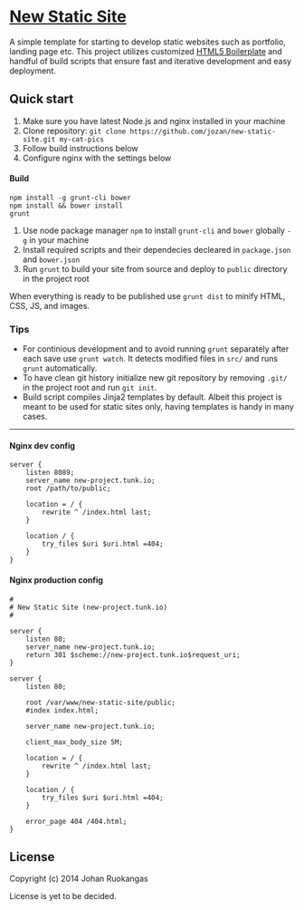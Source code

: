 # [New Static Site](http://latehours.net)

A simple template for starting to develop static websites such as portfolio, landing page etc. This project utilizes customized [HTML5 Boilerplate](https://github.com/h5bp/html5-boilerplate) and handful of build scripts that ensure fast and iterative development and easy deployment.

## Quick start

1. Make sure you have latest Node.js and nginx installed in your machine
2. Clone repository: ```git clone https://github.com/jozan/new-static-site.git my-cat-pics```
3. Follow build instructions below
4. Configure nginx with the settings below


#### Build

    npm install -g grunt-cli bower
    npm install && bower install
    grunt

1. Use node package manager ```npm``` to install ```grunt-cli``` and ```bower``` globally ```-g``` in your machine
2. Install required scripts and their dependecies decleared in ```package.json``` and ```bower.json```
3. Run ```grunt``` to build your site from source and deploy to ```public``` directory in the project root

When everything is ready to be published use ```grunt dist``` to minify HTML, CSS, JS, and images.

### Tips

- For continious development and to avoid running ```grunt``` separately after each save use ```grunt watch```. It detects modified files in ```src/``` and runs ```grunt``` automatically.
- To have clean git history initialize new git repository by removing ```.git/``` in the project root and run ```git init```.
- Build script compiles Jinja2 templates by default. Albeit this project is meant to be used for static sites only, having templates is handy in many cases.


------------------------------


#### Nginx dev config

    server {
        listen 8089;
        server_name new-project.tunk.io;
        root /path/to/public;

        location = / {
            rewrite ^ /index.html last;
        }

        location / {
            try_files $uri $uri.html =404;
        }
    }

#### Nginx production config

    #
    # New Static Site (new-project.tunk.io)
    #

    server {
        listen 80;
        server_name new-project.tunk.io;
        return 301 $scheme://new-project.tunk.io$request_uri;
    }

    server {
        listen 80;

        root /var/www/new-static-site/public;
        #index index.html;

        server_name new-project.tunk.io;
        
        client_max_body_size 5M;    
        
        location = / {
            rewrite ^ /index.html last;
        }

        location / {
            try_files $uri $uri.html =404;
        }

        error_page 404 /404.html;
    }

## License

Copyright (c) 2014 Johan Ruokangas

License is yet to be decided.